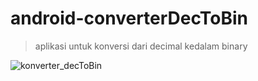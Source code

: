# android-converterDecToBin
> aplikasi untuk konversi dari decimal kedalam binary  

![konverter_decToBin](https://user-images.githubusercontent.com/53375007/128667511-3cab8cc1-a424-49a7-8129-cae3261cf560.png)


